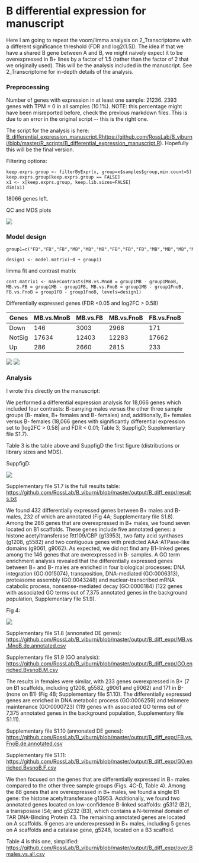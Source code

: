 
# B differential expression for manuscript

Here I am going to repeat the voom/limma analysis on 2_Transcriptome with a different significance threshold (FDR and log2(1.5)). The idea if that we have a shared B gene between A and B, we might naively expect it to be overexpressed in B+ lines by a factor of 1.5 (rather than the factor of 2 that we originally used). This will be the analysis included in the manuscript. See 2_Transcriptome for in-depth details of the analysis.

### Preprocessing

Number of genes with expression in at least one sample: 21236. 2393 genes with TPM = 0 in all samples (10.1%). NOTE: this percentage might have been misreported before, check the previous markdown files. This is due to an error in the original script -- this is the right one.

The script for the analysis is here: [B_differential_expression_manuscript.R](: )https://github.com/RossLab/B_viburni/blob/master/R_scripts/B_differential_expression_manuscript.R). Hopefully this will be the final version.

Filtering options:

```{r}
keep.exprs.group <- filterByExpr(x, group=x$samples$group,min.count=5)
keep.exprs.group[keep.exprs.group == FALSE]
x1 <- x[keep.exprs.group, keep.lib.sizes=FALSE]
dim(x1)
```
18066 genes left.

QC and MDS plots

![](manuscript/figures/suppfigD.jpeg)

### Model design

```{r}
group1=c("FB","FB","FB","MB","MB","MB","FB","FB","FB","MB","MB","MB","MB","FnoB","FnoB","FnoB","MnoB","MnoB","MnoB","FnoB","FnoB","FnoB","MnoB","MnoB","MnoB","MnoB")

design1 <- model.matrix(~0 + group1)

```

limma fit and contrast matrix

```{r}
cont.matrix1 <- makeContrasts(MB.vs.MnoB = group1MB - group1MnoB, MB.vs.FB = group1MB - group1FB, MB.vs.FnoB = group1MB - group1FnoB, FB.vs.FnoB = group1FB - group1FnoB, levels=design1)

```
Differentially expressed genes (FDR <0.05 and log2FC > 0.58)

|Genes  |MB.vs.MnoB |MB.vs.FB |MB.vs.FnoB |FB.vs.FnoB|
|-------|-----------|---------|-----------|----------|
|Down   |      146  |  3003   |   2968    |   171    |
|NotSig |    17634  | 12403   |  12283    | 17662    |
|Up     |      286  |  2660   |   2815    |   233    |

![](misc/B_DE_for_manuscript_vennDE_comps.jpg)
![](misc/B_DE_for_manuscript_vennDE_MBvsall.jpg)

### Analysis

I wrote this directly on the manuscript:

We performed a differential expression analysis for 18,066 genes which included four contrasts: B-carrying males versus the other three sample groups (B- males, B+ females and B- females) and, additionally, B+ females versus B- females (18,066 genes with significantly differential expression set to |log2FC > 0.58| and FDR < 0.01; Table 3; SuppfigD; Supplementary file S1.7).

Table 3 is the table above and SuppfigD the first figure (distributions or library sizes and MDS).

SuppfigD:

![](manuscript/figures/suppfigD.jpeg)

Supplementary file S1.7 is the full results table: https://github.com/RossLab/B_viburni/blob/master/output/B_diff_expr/results.txt

We found 432 differentially expressed genes between B+ males and B- males, 232 of which are annotated (Fig 4A; Supplementary file S1.8). Among the 286 genes that are overexpressed in B+ males, we found seven located on B1 scaffolds. These genes include five annotated genes: a histone acetyltransferase Rtt109/CBP (g13953), two fatty acid synthases (g1208, g5582) and two contiguous genes with predicted AAA-ATPase-like domains (g9061, g9062). As expected, we did not find any B1-linked genes among the 146 genes that are overexpressed in B- samples. A GO term enrichment analysis revealed that the differentially expressed genes between B+ and B- males are enriched in four biological processes: DNA integration (GO:0015074), transposition, DNA-mediated (GO:0006313), proteasome assembly (GO:0043248) and  nuclear-transcribed mRNA catabolic process, nonsense-mediated decay (GO:0000184) (122 genes with associated GO terms out of 7,375 annotated genes in the background population, Supplementary file S1.9).

Fig 4:

![](manuscript/figures/fig4_for_main_text.png)

Supplementary file S1.8 (annonated DE genes): https://github.com/RossLab/B_viburni/blob/master/output/B_diff_expr/MB.vs.MnoB.de.annotated.csv

Supplementary file S1.9 (GO analysis): https://github.com/RossLab/B_viburni/blob/master/output/B_diff_expr/GO.enriched.BvsnoB.M.csv

The results in females were similar, with 233 genes overexpressed in B+ (7 on B1 scaffolds, including g1208, g5582, g9061 and g9062) and 171 in B- (none on B1) (Fig 4B; Supplementary file S1.10). The differentially expressed genes are enriched in DNA metabolic process (GO:0006259) and telomere maintenance (GO:0000723) (119 genes with associated GO terms out of 7,375 annotated genes in the background population, Supplementary file S1.11).

Supplementary file S1.10 (annonated DE genes): https://github.com/RossLab/B_viburni/blob/master/output/B_diff_expr/FB.vs.FnoB.de.annotated.csv

Supplementary file S1.11: https://github.com/RossLab/B_viburni/blob/master/output/B_diff_expr/GO.enriched.BvsnoB.F.csv

We then focused on the genes that are differentially expressed in B+ males compared to the other three sample groups (Figs. 4C-D, Table 4). Among the 88 genes that are overexpressed in B+ males, we found a single B1 gene: the histone acetyltransferase g13953. Additionally, we found two annotated genes located on low-confidence B-linked scaffolds: g5312 (B2), a transposase IS4; and g5232 (B3), which contains a N-terminal domain of TAR DNA-Binding Protein 43. The remaining annotated genes are located on A scaffolds. 9 genes are underexpressed in B+ males, including 5 genes on A scaffolds and a catalase gene, g5248, located on a B3 scaffold.

Table 4 is this one, simplified: https://github.com/RossLab/B_viburni/blob/master/output/B_diff_expr/over.Bmales.vs.all.csv